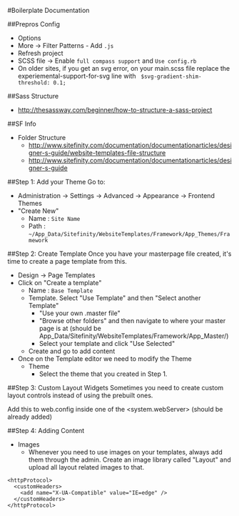#Boilerplate Documentation

##Prepros Config
- Options
- More -> Filter Patterns - Add `.js` 
- Refresh project
- SCSS file -> Enable `full compass support` and `Use config.rb`
- On older sites, if you get an svg error, on your main.scss file replace the experiemental-support-for-svg line with `
$svg-gradient-shim-threshold: 0.1;`

##Sass Structure
- http://thesassway.com/beginner/how-to-structure-a-sass-project

##SF Info
- Folder Structure
	- http://www.sitefinity.com/documentation/documentationarticles/designer-s-guide/website-templates-file-structure
	- http://www.sitefinity.com/documentation/documentationarticles/designer-s-guide



##Step 1: Add your Theme
Go to:
- Administration -> Settings -> Advanced -> Appearance -> Frontend Themes
- "Create New"
	- Name : `Site Name`
	- Path : `~/App_Data/Sitefinity/WebsiteTemplates/Framework/App_Themes/Framework`

##Step 2: Create Template
Once you have your masterpage file created, it's time to create a page template from this.
- Design -> Page Templates
- Click on "Create a template"
	- Name : `Base Template`
	- Template. Select "Use Template" and then "Select another Template"
		- "Use your own .master file"
		- "Browse other folders" and then navigate to where your master page is at (should be App_Data/Sitefinity/WebsiteTemplates/Framework/App_Master/)
		- Select your template and click "Use Selected"
	- Create and go to add content
- Once on the Template editor we need to modify the Theme
	- Theme
		- Select the theme that you created in Step 1.

##Step 3: Custom Layout Widgets
Sometimes you need to create custom layout controls instead of using the prebuilt ones.


 Add this to web.config inside one of the <system.webServer> (should be already added)


##Step 4: Adding Content
- Images 
	- Whenever you need to use images on your templates, always add them through the admin. Create an image library called "Layout" and upload all layout related images to that.

```
<httpProtocol>
  <customHeaders>
    <add name="X-UA-Compatible" value="IE=edge" />
  </customHeaders>
</httpProtocol>
```
